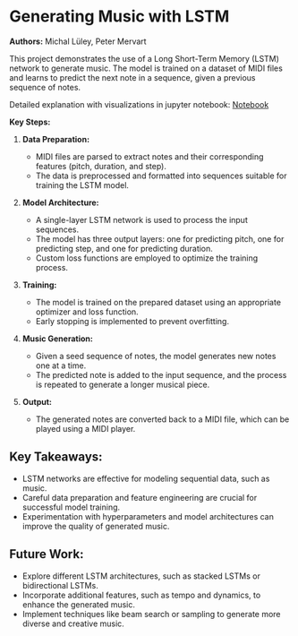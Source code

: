 # Generating Music with LSTM

**Authors:** Michal Lüley, Peter Mervart

This project demonstrates the use of a Long Short-Term Memory (LSTM) network to generate music. The model is trained on a dataset of MIDI files and learns to predict the next note in a sequence, given a previous sequence of notes.

Detailed explanation with visualizations in jupyter notebook: [Notebook](MusicGenerator.ipynb)

**Key Steps:**

1. **Data Preparation:**
   - MIDI files are parsed to extract notes and their corresponding features (pitch, duration, and step).
   - The data is preprocessed and formatted into sequences suitable for training the LSTM model.

2. **Model Architecture:**
   - A single-layer LSTM network is used to process the input sequences.
   - The model has three output layers: one for predicting pitch, one for predicting step, and one for predicting duration.
   - Custom loss functions are employed to optimize the training process.

3. **Training:**
   - The model is trained on the prepared dataset using an appropriate optimizer and loss function.
   - Early stopping is implemented to prevent overfitting.

4. **Music Generation:**
   - Given a seed sequence of notes, the model generates new notes one at a time.
   - The predicted note is added to the input sequence, and the process is repeated to generate a longer musical piece.

5. **Output:**
   - The generated notes are converted back to a MIDI file, which can be played using a MIDI player.

## Key Takeaways:

- LSTM networks are effective for modeling sequential data, such as music.
- Careful data preparation and feature engineering are crucial for successful model training.
- Experimentation with hyperparameters and model architectures can improve the quality of generated music.

## Future Work:
- Explore different LSTM architectures, such as stacked LSTMs or bidirectional LSTMs.
- Incorporate additional features, such as tempo and dynamics, to enhance the generated music.
- Implement techniques like beam search or sampling to generate more diverse and creative music.
